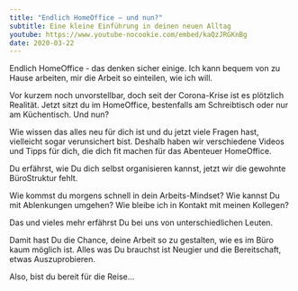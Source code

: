 ```yaml
---
title: "Endlich HomeOffice – und nun?"
subtitle: Eine kleine Einführung in deinen neuen Alltag
youtube: https://www.youtube-nocookie.com/embed/kaQzJRGKnBg
date: 2020-03-22
---
```


Endlich HomeOffice - das denken sicher einige. Ich kann bequem von zu Hause arbeiten, mir die Arbeit so einteilen, wie ich will. 

Vor kurzem noch unvorstellbar, doch seit der Corona-Krise ist es plötzlich Realität. Jetzt sitzt du im HomeOffice, bestenfalls am Schreibtisch oder nur am Küchentisch. Und nun?

Wie wissen das alles neu für dich ist und du jetzt viele Fragen hast, vielleicht sogar verunsichert bist. Deshalb haben wir verschiedene Videos und Tipps für dich, die dich fit machen für das Abenteuer HomeOffice. 

Du erfährst, wie Du dich selbst organisieren kannst, jetzt wir die gewohnte BüroStruktur fehlt.
 
Wie kommst du morgens schnell in dein Arbeits-Mindset?
Wie kannst Du mit Ablenkungen umgehen?
Wie bleibe ich in Kontakt mit meinen Kollegen?

Das und vieles mehr erfährst Du bei uns von unterschiedlichen Leuten.

Damit hast Du die Chance, deine Arbeit so zu gestalten, wie es im Büro kaum möglich ist. Alles was Du brauchst ist Neugier und die Bereitschaft, etwas Auszuprobieren. 

Also, bist du bereit für die Reise…
